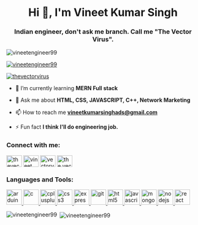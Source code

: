 <h1 align="center">Hi 👋, I'm Vineet Kumar Singh</h1>
<h3 align="center">Indian engineer, don't ask me branch. Call me "The Vector Virus".</h3>

<p align="left"> <img src="https://komarev.com/ghpvc/?username=vineetengineer99&label=Profile%20views&color=0e75b6&style=flat" alt="vineetengineer99" /> </p>

<p align="left"> <a href="https://github.com/ryo-ma/github-profile-trophy"><img src="https://github-profile-trophy.vercel.app/?username=vineetengineer99" alt="vineetengineer99" /></a> </p>

<p align="left"> <a href="https://twitter.com/thevectorvirus" target="blank"><img src="https://img.shields.io/twitter/follow/thevectorvirus?logo=twitter&style=for-the-badge" alt="thevectorvirus" /></a> </p>

- 🌱 I’m currently learning **MERN Full stack**

- 💬 Ask me about **HTML, CSS, JAVASCRIPT, C++, Network Marketing**

- 📫 How to reach me **vineetkumarsinghads@gmail.com**

- ⚡ Fun fact **I think I'll do engineering job.**

<h3 align="left">Connect with me:</h3>
<p align="left">
<a href="https://twitter.com/thevectorvirus" target="blank"><img align="center" src="https://cdn.jsdelivr.net/npm/simple-icons@3.0.1/icons/twitter.svg" alt="thevectorvirus" height="30" width="40" /></a>
<a href="https://codesandbox.com/vineet kumar singh" target="blank"><img align="center" src="https://cdn.jsdelivr.net/npm/simple-icons@3.0.1/icons/codesandbox.svg" alt="vineet kumar singh" height="30" width="40" /></a>
<a href="https://fb.com/vectorvirus" target="blank"><img align="center" src="https://cdn.jsdelivr.net/npm/simple-icons@3.0.1/icons/facebook.svg" alt="vectorvirus" height="30" width="40" /></a>
<a href="https://instagram.com/the.vector.virus" target="blank"><img align="center" src="https://cdn.jsdelivr.net/npm/simple-icons@3.0.1/icons/instagram.svg" alt="the.vector.virus" height="30" width="40" /></a>
</p>

<h3 align="left">Languages and Tools:</h3>
<p align="left"> <a href="https://www.arduino.cc/" target="_blank"> <img src="https://cdn.worldvectorlogo.com/logos/arduino-1.svg" alt="arduino" width="40" height="40"/> </a> <a href="https://www.cprogramming.com/" target="_blank"> <img src="https://devicons.github.io/devicon/devicon.git/icons/c/c-original.svg" alt="c" width="40" height="40"/> </a> <a href="https://www.w3schools.com/cpp/" target="_blank"> <img src="https://devicons.github.io/devicon/devicon.git/icons/cplusplus/cplusplus-original.svg" alt="cplusplus" width="40" height="40"/> </a> <a href="https://www.w3schools.com/css/" target="_blank"> <img src="https://devicons.github.io/devicon/devicon.git/icons/css3/css3-original-wordmark.svg" alt="css3" width="40" height="40"/> </a> <a href="https://expressjs.com" target="_blank"> <img src="https://devicons.github.io/devicon/devicon.git/icons/express/express-original-wordmark.svg" alt="express" width="40" height="40"/> </a> <a href="https://git-scm.com/" target="_blank"> <img src="https://www.vectorlogo.zone/logos/git-scm/git-scm-icon.svg" alt="git" width="40" height="40"/> </a> <a href="https://www.w3.org/html/" target="_blank"> <img src="https://devicons.github.io/devicon/devicon.git/icons/html5/html5-original-wordmark.svg" alt="html5" width="40" height="40"/> </a> <a href="https://developer.mozilla.org/en-US/docs/Web/JavaScript" target="_blank"> <img src="https://devicons.github.io/devicon/devicon.git/icons/javascript/javascript-original.svg" alt="javascript" width="40" height="40"/> </a> <a href="https://www.mongodb.com/" target="_blank"> <img src="https://devicons.github.io/devicon/devicon.git/icons/mongodb/mongodb-original-wordmark.svg" alt="mongodb" width="40" height="40"/> </a> <a href="https://nodejs.org" target="_blank"> <img src="https://devicons.github.io/devicon/devicon.git/icons/nodejs/nodejs-original-wordmark.svg" alt="nodejs" width="40" height="40"/> </a> <a href="https://reactjs.org/" target="_blank"> <img src="https://devicons.github.io/devicon/devicon.git/icons/react/react-original-wordmark.svg" alt="react" width="40" height="40"/> </a> </p>

<p><img align="left" src="https://github-readme-stats.vercel.app/api/top-langs?username=vineetengineer99&show_icons=true&locale=en&layout=compact" alt="vineetengineer99" /></p>

<p>&nbsp;<img align="center" src="https://github-readme-stats.vercel.app/api?username=vineetengineer99&show_icons=true&locale=en" alt="vineetengineer99" /></p>

